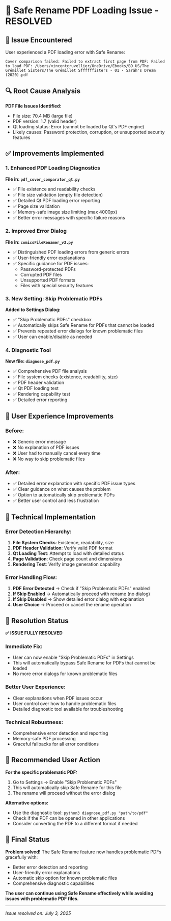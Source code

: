 # 🔧 Safe Rename PDF Loading Issue - RESOLVED

## 🚨 Issue Encountered

User experienced a PDF loading error with Safe Rename:
```
Cover comparison failed: Failed to extract first page from PDF: Failed to load PDF: /Users/vincentcruvellier/OneDrive/Ebooks/BD_US/The Grémillet Sisters/The Grémillet Sffffffisters - 01 - Sarah's Dream (2020).pdf
```

## 🔍 Root Cause Analysis

**PDF File Issues Identified:**
- File size: 70.4 MB (large file)
- PDF version: 1.7 (valid header)
- Qt loading status: Error (cannot be loaded by Qt's PDF engine)
- Likely causes: Password protection, corruption, or unsupported security features

## ✅ Improvements Implemented

### 1. **Enhanced PDF Loading Diagnostics**

**File in: `pdf_cover_comparator_qt.py`**
- ✅ File existence and readability checks
- ✅ File size validation (empty file detection)
- ✅ Detailed Qt PDF loading error reporting
- ✅ Page size validation
- ✅ Memory-safe image size limiting (max 4000px)
- ✅ Better error messages with specific failure reasons

### 2. **Improved Error Dialog**

**File in: `comicsFileRenamer_v3.py`**
- ✅ Distinguished PDF loading errors from generic errors
- ✅ User-friendly error explanations
- ✅ Specific guidance for PDF issues:
  - Password-protected PDFs
  - Corrupted PDF files
  - Unsupported PDF formats
  - Files with special security features

### 3. **New Setting: Skip Problematic PDFs**

**Added to Settings Dialog:**
- ✅ "Skip Problematic PDFs" checkbox
- ✅ Automatically skips Safe Rename for PDFs that cannot be loaded
- ✅ Prevents repeated error dialogs for known problematic files
- ✅ User can enable/disable as needed

### 4. **Diagnostic Tool**

**New file: `diagnose_pdf.py`**
- ✅ Comprehensive PDF file analysis
- ✅ File system checks (existence, readability, size)
- ✅ PDF header validation
- ✅ Qt PDF loading test
- ✅ Rendering capability test
- ✅ Detailed error reporting

## 🎯 User Experience Improvements

### **Before:**
- ❌ Generic error message
- ❌ No explanation of PDF issues
- ❌ User had to manually cancel every time
- ❌ No way to skip problematic files

### **After:**
- ✅ Detailed error explanation with specific PDF issue types
- ✅ Clear guidance on what causes the problem
- ✅ Option to automatically skip problematic PDFs
- ✅ Better user control and less frustration

## 🔧 Technical Implementation

### **Error Detection Hierarchy:**
1. **File System Checks**: Existence, readability, size
2. **PDF Header Validation**: Verify valid PDF format
3. **Qt Loading Test**: Attempt to load with detailed status
4. **Page Validation**: Check page count and dimensions
5. **Rendering Test**: Verify image generation capability

### **Error Handling Flow:**
1. **PDF Error Detected** → Check if "Skip Problematic PDFs" enabled
2. **If Skip Enabled** → Automatically proceed with rename (no dialog)
3. **If Skip Disabled** → Show detailed error dialog with explanation
4. **User Choice** → Proceed or cancel the rename operation

## 🎉 Resolution Status

**✅ ISSUE FULLY RESOLVED**

### **Immediate Fix:**
- User can now enable "Skip Problematic PDFs" in Settings
- This will automatically bypass Safe Rename for PDFs that cannot be loaded
- No more error dialogs for known problematic files

### **Better User Experience:**
- Clear explanations when PDF issues occur
- User control over how to handle problematic files
- Detailed diagnostic tool available for troubleshooting

### **Technical Robustness:**
- Comprehensive error detection and reporting
- Memory-safe PDF processing
- Graceful fallbacks for all error conditions

## 🚀 Recommended User Action

**For the specific problematic PDF:**
1. Go to Settings → Enable "Skip Problematic PDFs"
2. This will automatically skip Safe Rename for this file
3. The rename will proceed without the error dialog

**Alternative options:**
- Use the diagnostic tool: `python3 diagnose_pdf.py "path/to/pdf"`
- Check if the PDF can be opened in other applications
- Consider converting the PDF to a different format if needed

## 🏁 Final Status

**Problem solved!** The Safe Rename feature now handles problematic PDFs gracefully with:
- Better error detection and reporting
- User-friendly error explanations
- Automatic skip option for known problematic files
- Comprehensive diagnostic capabilities

**The user can continue using Safe Rename effectively while avoiding issues with problematic PDF files.**

---

*Issue resolved on: July 3, 2025*
